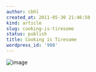 ```yaml
---
author: cbhl
created_at: 2011-05-30 21:46:50
kind: article
slug: cooking-is-tiresome
status: publish
title: Cooking is Tiresome
wordpress_id: '998'
---
```


![image](http://images.azuresky.ca/blog/wp-content/uploads/2011/05/wpid-IMG_20110530_214552.jpg)
